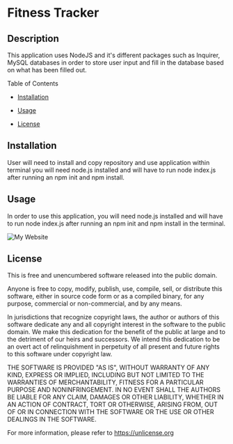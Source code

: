 # Fitness Tracker

## Description
This application uses NodeJS and it's different packages such as Inquirer, MySQL databases in order to store user input and fill in the database based on what has been filled out.

Table of Contents

* [Installation](#installation)

* [Usage](#usage)

* [License](#license)

## Installation

User will need to install and copy repository and use application within terminal you will need node.js installed and will have to run node index.js after running an npm init and npm install.

## Usage

In order to use this application, you will need node.js installed and will have to run node index.js after running an npm init and npm install in the terminal.


![My Website](./Assets/screenshot.PNG)


## License

This is free and unencumbered software released into the public domain.

Anyone is free to copy, modify, publish, use, compile, sell, or
distribute this software, either in source code form or as a compiled
binary, for any purpose, commercial or non-commercial, and by any
means.

In jurisdictions that recognize copyright laws, the author or authors
of this software dedicate any and all copyright interest in the
software to the public domain. We make this dedication for the benefit
of the public at large and to the detriment of our heirs and
successors. We intend this dedication to be an overt act of
relinquishment in perpetuity of all present and future rights to this
software under copyright law.

THE SOFTWARE IS PROVIDED "AS IS", WITHOUT WARRANTY OF ANY KIND,
EXPRESS OR IMPLIED, INCLUDING BUT NOT LIMITED TO THE WARRANTIES OF
MERCHANTABILITY, FITNESS FOR A PARTICULAR PURPOSE AND NONINFRINGEMENT.
IN NO EVENT SHALL THE AUTHORS BE LIABLE FOR ANY CLAIM, DAMAGES OR
OTHER LIABILITY, WHETHER IN AN ACTION OF CONTRACT, TORT OR OTHERWISE,
ARISING FROM, OUT OF OR IN CONNECTION WITH THE SOFTWARE OR THE USE OR
OTHER DEALINGS IN THE SOFTWARE.

For more information, please refer to <https://unlicense.org>